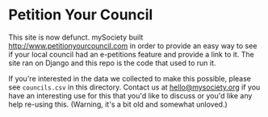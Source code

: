 Petition Your Council
=====================

This site is now defunct. mySociety built http://www.petitionyourcouncil.com
in order to provide an easy way to see if your local council had an
e-petitions feature and provide a link to it. The site ran on Django and this
repo is the code that used to run it.

If you're interested in the data we collected to make this possible, please
see `councils.csv` in this directory. Contact us at hello@mysociety.org if you
have an interesting use for this that you'd like to discuss or you'd like any
help re-using this. (Warning, it's a bit old and somewhat unloved.)
